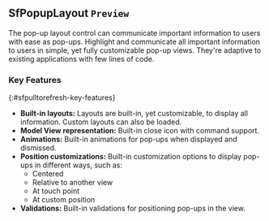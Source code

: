 ## SfPopupLayout `Preview`

The pop-up layout control can communicate important information to users with ease as pop-ups. Highlight and communicate all important information to users in simple, yet fully customizable pop-up views. They're adaptive to existing applications with few lines of code.

### Key Features
{:#sfpulltorefresh-key-features}

* **Built-in layouts:** Layouts are built-in, yet customizable, to display all information. Custom layouts can also be loaded.
* **Model View representation:** Built-in close icon with command support.
* **Animations:** Built-in animations for pop-ups when displayed and dismissed.
* **Position customizations:** Built-in customization options to display pop-ups in different ways, such as: 
  * Centered
  * Relative to another view
  * At touch point
  * At custom position
* **Validations:** Built-in validations for positioning pop-ups in the view.
